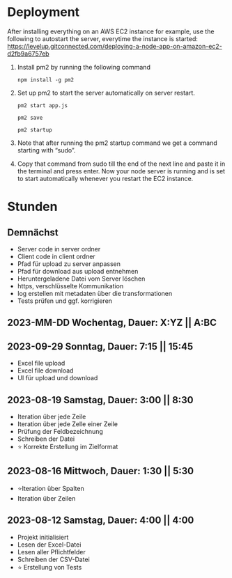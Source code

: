 <title>ExcelToCsv - XlToCsv</title>

# Deployment
After installing everything on an AWS EC2 instance for example, use the following to autostart the server, everytime the instance is started:
https://levelup.gitconnected.com/deploying-a-node-app-on-amazon-ec2-d2fb9a6757eb

1. Install pm2 by running the following command

    ```npm install -g pm2```

2. Set up pm2 to start the server automatically on server restart.

    ```pm2 start app.js```

    ```pm2 save```

    ```pm2 startup```

3. Note that after running the pm2 startup command we get a command starting with “sudo”.
4. Copy that command from sudo till the end of the next line and paste it in the terminal and press enter.
Now your node server is running and is set to start automatically whenever you restart the EC2 instance.

# Stunden

## Demnächst

+ Server code in server ordner
+ Client code in client ordner
+ Pfad für upload zu server anpassen
+ Pfad für download aus upload entnehmen
+ Heruntergeladene Datei vom Server löschen
+ https, verschlüsselte Kommunikation
+ log erstellen mit metadaten über die transformationen
+ Tests prüfen und ggf. korrigieren

## 2023-MM-DD Wochentag, Dauer: X:YZ || A:BC

## 2023-09-29 Sonntag, Dauer: 7:15 || 15:45
+ Excel file upload
+ Excel file download
+ UI für upload und download

## 2023-08-19 Samstag,  Dauer: 3:00 || 8:30
+ Iteration über jede Zeile
+ Iteration über jede Zelle einer Zeile
+ Prüfung der Feldbezeichnung
+ Schreiben der Datei
+ ⭐ Korrekte Erstellung im Zielformat

## 2023-08-16 Mittwoch, Dauer: 1:30 || 5:30
+ ⭐Iteration über Spalten
+ Iteration über Zeilen

## 2023-08-12 Samstag,  Dauer: 4:00 || 4:00
+ Projekt initialisiert
+ Lesen der Excel-Datei
+ Lesen aller Pflichtfelder
+ Schreiben der CSV-Datei
+ ⭐ Erstellung von Tests